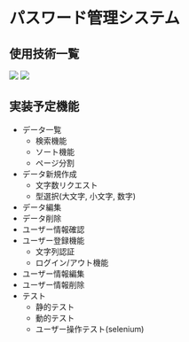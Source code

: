 # パスワード管理システム

## 使用技術一覧
<img src="https://img.shields.io/badge/-django-#092E20.svg?logo=next.js&style={バッチのスタイル}&logoColor={ロゴのカラーコード}">
<img src="https://img.shields.io/badge/-Python-F2C63C.svg?logo=python&style=for-the-badge">

## 実装予定機能
* データ一覧
    * 検索機能
    * ソート機能
    * ページ分割
* データ新規作成
    * 文字数リクエスト
    * 型選択(大文字, 小文字, 数字)
* データ編集
* データ削除
* ユーザー情報確認
* ユーザー登録機能
    * 文字列認証
    * ログイン/アウト機能
* ユーザー情報編集
* ユーザー情報削除
* テスト
    * 静的テスト
    * 動的テスト
    * ユーザー操作テスト(selenium)
